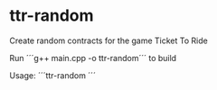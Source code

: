 # ttr-random
Create random contracts for the game Ticket To Ride

Run ´´´g++ main.cpp -o ttr-random´´´ to build

Usage: ´´´ttr-random <number of generated items>´´´
